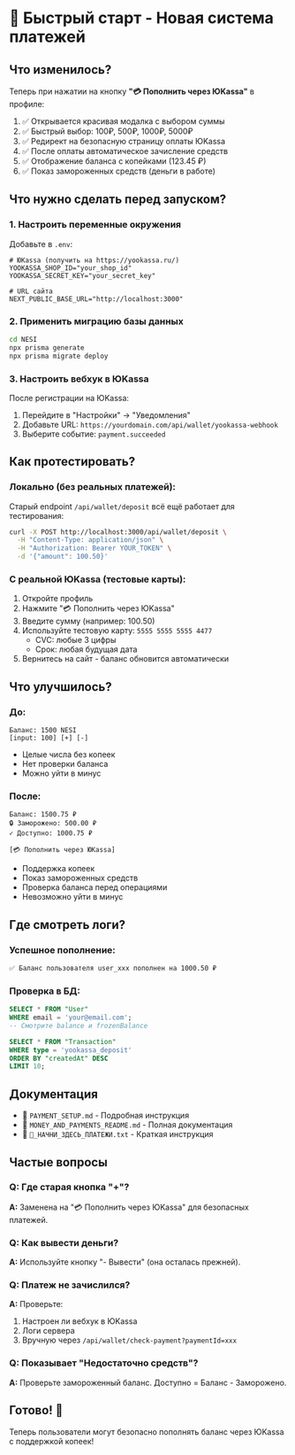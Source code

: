 # 🚀 Быстрый старт - Новая система платежей

## Что изменилось?

Теперь при нажатии на кнопку **"💳 Пополнить через ЮKassa"** в профиле:

1. ✅ Открывается красивая модалка с выбором суммы
2. ✅ Быстрый выбор: 100₽, 500₽, 1000₽, 5000₽
3. ✅ Редирект на безопасную страницу оплаты ЮKassa
4. ✅ После оплаты автоматическое зачисление средств
5. ✅ Отображение баланса с копейками (123.45 ₽)
6. ✅ Показ замороженных средств (деньги в работе)

## Что нужно сделать перед запуском?

### 1. Настроить переменные окружения

Добавьте в `.env`:

```env
# ЮKassa (получить на https://yookassa.ru/)
YOOKASSA_SHOP_ID="your_shop_id"
YOOKASSA_SECRET_KEY="your_secret_key"

# URL сайта
NEXT_PUBLIC_BASE_URL="http://localhost:3000"
```

### 2. Применить миграцию базы данных

```bash
cd NESI
npx prisma generate
npx prisma migrate deploy
```

### 3. Настроить вебхук в ЮKassa

После регистрации на ЮKassa:

1. Перейдите в "Настройки" → "Уведомления"
2. Добавьте URL: `https://yourdomain.com/api/wallet/yookassa-webhook`
3. Выберите событие: `payment.succeeded`

## Как протестировать?

### Локально (без реальных платежей):

Старый endpoint `/api/wallet/deposit` всё ещё работает для тестирования:

```bash
curl -X POST http://localhost:3000/api/wallet/deposit \
  -H "Content-Type: application/json" \
  -H "Authorization: Bearer YOUR_TOKEN" \
  -d '{"amount": 100.50}'
```

### С реальной ЮKassa (тестовые карты):

1. Откройте профиль
2. Нажмите "💳 Пополнить через ЮKassa"
3. Введите сумму (например: 100.50)
4. Используйте тестовую карту: `5555 5555 5555 4477`
   - CVC: любые 3 цифры
   - Срок: любая будущая дата
5. Вернитесь на сайт - баланс обновится автоматически

## Что улучшилось?

### До:

```
Баланс: 1500 NESI
[input: 100] [+] [-]
```

- Целые числа без копеек
- Нет проверки баланса
- Можно уйти в минус

### После:

```
Баланс: 1500.75 ₽
🔒 Заморожено: 500.00 ₽
✓ Доступно: 1000.75 ₽

[💳 Пополнить через ЮKassa]
```

- Поддержка копеек
- Показ замороженных средств
- Проверка баланса перед операциями
- Невозможно уйти в минус

## Где смотреть логи?

### Успешное пополнение:

```bash
✅ Баланс пользователя user_xxx пополнен на 1000.50 ₽
```

### Проверка в БД:

```sql
SELECT * FROM "User"
WHERE email = 'your@email.com';
-- Смотрите balance и frozenBalance

SELECT * FROM "Transaction"
WHERE type = 'yookassa_deposit'
ORDER BY "createdAt" DESC
LIMIT 10;
```

## Документация

- 📖 `PAYMENT_SETUP.md` - Подробная инструкция
- 📖 `MONEY_AND_PAYMENTS_README.md` - Полная документация
- 📖 `🚀_НАЧНИ_ЗДЕСЬ_ПЛАТЕЖИ.txt` - Краткая инструкция

## Частые вопросы

### Q: Где старая кнопка "+"?

**A:** Заменена на "💳 Пополнить через ЮKassa" для безопасных платежей.

### Q: Как вывести деньги?

**A:** Используйте кнопку "- Вывести" (она осталась прежней).

### Q: Платеж не зачислился?

**A:** Проверьте:

1. Настроен ли вебхук в ЮKassa
2. Логи сервера
3. Вручную через `/api/wallet/check-payment?paymentId=xxx`

### Q: Показывает "Недостаточно средств"?

**A:** Проверьте замороженный баланс. Доступно = Баланс - Заморожено.

## Готово! 🎉

Теперь пользователи могут безопасно пополнять баланс через ЮKassa с поддержкой копеек!

